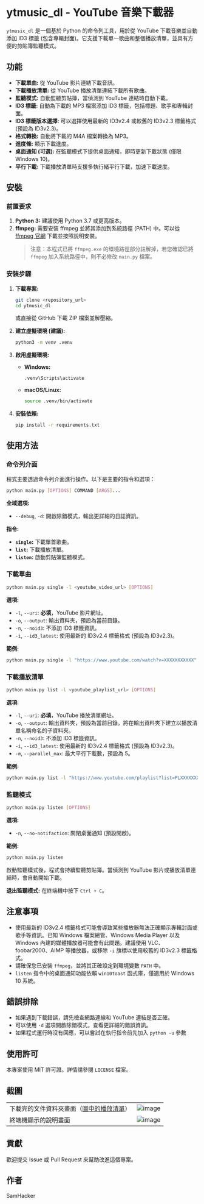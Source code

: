 # ytmusic_dl - YouTube 音樂下載器

`ytmusic_dl` 是一個基於 Python 的命令列工具，用於從 YouTube 下載音樂並自動添加 ID3 標籤 (包含專輯封面)。它支援下載單一歌曲和整個播放清單，並具有方便的剪貼簿監聽模式。

## 功能

*   **下載單曲:** 從 YouTube 影片連結下載音訊。
*   **下載播放清單:** 從 YouTube 播放清單連結下載所有歌曲。
*   **監聽模式:** 自動監聽剪貼簿，當偵測到 YouTube 連結時自動下載。
*   **ID3 標籤:** 自動為下載的 MP3 檔案添加 ID3 標籤，包括標題、歌手和專輯封面。
*   **ID3 標籤版本選擇:** 可以選擇使用最新的 ID3v2.4 或較舊的 ID3v2.3 標籤格式 (預設為 ID3v2.3)。
*   **格式轉換:** 自動將下載的 M4A 檔案轉換為 MP3。
*   **進度條:** 顯示下載進度。
*   **桌面通知 (可選):** 在監聽模式下提供桌面通知，即時更新下載狀態 (僅限 Windows 10)。
*   **平行下載:** 下載播放清單時支援多執行緒平行下載，加速下載速度。

## 安裝

### 前置要求

1. **Python 3:** 建議使用 Python 3.7 或更高版本。
2. **ffmpeg:**  需要安裝 ffmpeg 並將其添加到系統路徑 (PATH) 中。可以從 [ffmpeg 官網](https://ffmpeg.org/download.html) 下載並按照說明安裝。 
    > 注意：本程式已將 `ffmpeg.exe` 的環境路徑部分註解掉，若您確認已將 `ffmpeg` 加入系統路徑中，則不必修改 `main.py` 檔案。

### 安裝步驟

1. **下載專案:**

    ```bash
    git clone <repository_url>
    cd ytmusic_dl
    ```

    或直接從 GitHub 下載 ZIP 檔案並解壓縮。

2. **建立虛擬環境 (建議):**

    ```bash
    python3 -m venv .venv
    ```

3. **啟用虛擬環境:**

    *   **Windows:**

        ```bash
        .venv\Scripts\activate
        ```

    *   **macOS/Linux:**

        ```bash
        source .venv/bin/activate
        ```

4. **安裝依賴:**

    ```bash
    pip install -r requirements.txt
    ```

## 使用方法

### 命令列介面

程式主要透過命令列介面進行操作。以下是主要的指令和選項：

```bash
python main.py [OPTIONS] COMMAND [ARGS]...
```

**全域選項:**

*   `--debug`, `-d`: 開啟除錯模式，輸出更詳細的日誌資訊。

**指令:**

*   **`single`:** 下載單首歌曲。
*   **`list`:** 下載播放清單。
*   **`listen`:** 啟動剪貼簿監聽模式。

### 下載單曲

```bash
python main.py single -l <youtube_video_url> [OPTIONS]
```

**選項:**

*   `-l`, `--uri`:  **必填**，YouTube 影片網址。
*   `-o`, `--output`: 輸出資料夾，預設為當前目錄。
*   `-n`, `--noid3`: 不添加 ID3 標籤資訊。
*   `-i`, `--id3_latest`: 使用最新的 ID3v2.4 標籤格式 (預設為 ID3v2.3)。

**範例:**

```bash
python main.py single -l "https://www.youtube.com/watch?v=XXXXXXXXXXX" -o "MyMusic"
```

### 下載播放清單

```bash
python main.py list -l <youtube_playlist_url> [OPTIONS]
```

**選項:**

*   `-l`, `--uri`:  **必填**，YouTube 播放清單網址。
*   `-o`, `--output`: 輸出資料夾，預設為當前目錄。將在輸出資料夾下建立以播放清單名稱命名的子資料夾。
*   `-n`, `--noid3`: 不添加 ID3 標籤資訊。
*   `-i`, `--id3_latest`: 使用最新的 ID3v2.4 標籤格式 (預設為 ID3v2.3)。
*   `-m`, `--parallel_max`: 最大平行下載數，預設為 5。

**範例:**

```bash
python main.py list -l "https://www.youtube.com/playlist?list=PLXXXXXXXXXXXX" -o "MyPlaylists" -m 10
```

### 監聽模式

```bash
python main.py listen [OPTIONS]
```

**選項:**

*   `-n`, `--no-notifaction`: 關閉桌面通知 (預設開啟)。

**範例:**

```bash
python main.py listen
```

啟動監聽模式後，程式會持續監聽剪貼簿。當偵測到 YouTube 影片或播放清單連結時，會自動開始下載。

**退出監聽模式:** 在終端機中按下 `Ctrl + C`。

## 注意事項

*   使用最新的 ID3v2.4 標籤格式可能會導致某些播放器無法正確顯示專輯封面或歌手等資訊。已知 Windows 檔案總管、Windows Media Player 以及 Windows 內建的媒體播放器可能會有此問題。建議使用 VLC、foobar2000、AIMP 等播放器，或移除 `-i` 旗標以使用較舊的 ID3v2.3 標籤格式。
*   請確保您已安裝 `ffmpeg`，並將其正確設定到環境變數 `PATH` 中。
*   `listen` 指令中的桌面通知功能依賴 `win10toast` 函式庫，僅適用於 Windows 10 系統。

## 錯誤排除

*   如果遇到下載錯誤，請先檢查網路連線和 YouTube 連結是否正確。
*   可以使用 `-d` 選項開啟除錯模式，查看更詳細的錯誤資訊。
*   如果程式運行時沒有回應，可以嘗試在執行指令前先加入 `python -u` 參數

## 使用許可

本專案使用 MIT 許可證。詳情請參閱 `LICENSE` 檔案。

## 截圖
| | |
|:---|:---:|
| 下載完的文件資料夾畫面（[圖中的播放清單](https://www.youtube.com/playlist?list=PL94Y3aNMrbWhYHWL2aDd6pLOTqyV2JBT2)） | ![image](https://github.com/user-attachments/assets/b641ccc3-fc49-4bb1-b246-83a8c9f1086e) |
| 終端機顯示的說明畫面 | ![image](https://github.com/user-attachments/assets/b2ffb4e7-6b2b-429e-ba89-8bc6684e6b3d) |

## 貢獻

歡迎提交 Issue 或 Pull Request 來幫助改進這個專案。

## 作者

SamHacker
